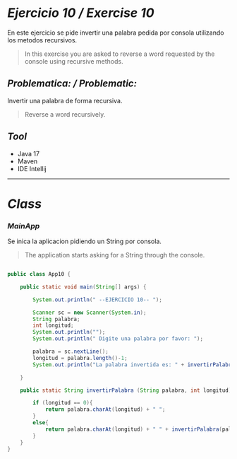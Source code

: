 # _Ejercicio 10 / Exercise 10_

En este ejercicio se pide invertir una palabra pedida por consola utilizando los metodos recursivos.
>In this exercise you are asked to reverse a word requested by the console using recursive methods.

## _Problematica: / Problematic:_
Invertir una palabra de forma recursiva.
>Reverse a word recursively.

## _Tool_

- Java 17
- Maven
- IDE Intellij

-----

# _Class_

### _MainApp_

Se inica la aplicacion pidiendo un String por consola.
>The application starts asking for a String through the console.

```java

public class App10 {

    public static void main(String[] args) {

        System.out.println(" --EJERCICIO 10-- ");

        Scanner sc = new Scanner(System.in);
        String palabra;
        int longitud;
        System.out.println("");
        System.out.println(" Digite una palabra por favor: ");

        palabra = sc.nextLine();
        longitud = palabra.length()-1;
        System.out.println("La palabra invertida es: " + invertirPalabra(palabra,longitud));

    }

    public static String invertirPalabra (String palabra, int longitud){

        if (longitud == 0){
            return palabra.charAt(longitud) + " ";
        }
        else{
            return palabra.charAt(longitud) + " " + invertirPalabra(palabra,longitud-1);
        }
    }
}
```
